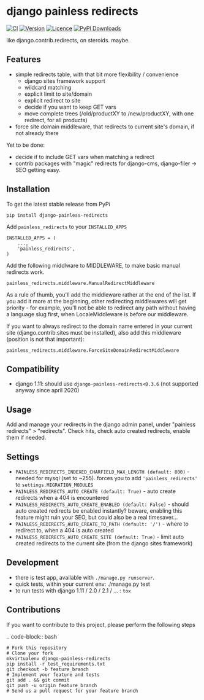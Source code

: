 # django painless redirects

[![CI](https://img.shields.io/github/workflow/status/bnzk/django-painless-redirects/CI.svg?style=flat-square&logo=github "CI")](https://github.com/bnzk/django-painless-redirects/actions/workflows/ci.yml)
[![Version](https://img.shields.io/pypi/v/django-painless-redirects.svg?style=flat-square "Version")](https://pypi.python.org/pypi/django-painless-redirects/)
[![Licence](https://img.shields.io/github/license/bnzk/django-painless-redirects.svg?style=flat-square "Licence")](https://pypi.python.org/pypi/django-painless-redirects/)
[![PyPI Downloads](https://img.shields.io/pypi/dm/djangocms-painless-redirects?style=flat-square "PyPi Downloads")](https://pypistats.org/packages/django-painless-redirects)

like django.contrib.redirects, on steroids. maybe.


## Features

- simple redirects table, with that bit more flexibility / convenience
    - django sites framework support
    - wildcard matching
    - explicit limit to site/domain
    - explicit redirect to site
    - decide if you want to keep GET vars
    - move complete trees (/old/productXY to /new/productXY, with one redirect, for all products)
- force site domain middleware, that redirects to current site's domain, if not already there

Yet to be done:

- decide if to include GET vars when matching a redirect
- contrib packages with "magic" redirects for django-cms, django-filer -> SEO getting easy.


## Installation

To get the latest stable release from PyPi

    pip install django-painless-redirects

Add ``painless_redirects`` to your ``INSTALLED_APPS``

    INSTALLED_APPS = (
        ...,
        'painless_redirects',
    )

Add the following middlware to MIDDLEWARE, to make basic manual redirects work. 

    painless_redirects.middleware.ManualRedirectMiddleware

As a rule of thumb, you'll add the middleware rather at the end of the list. If
you add it more at the beginning, other redirecting middlewares will 
get priority - for example, you'll not be able to redirect any path 
without having a language slug first, when LocaleMiddleware is before 
our middleware.

If you want to always redirect to the domain name entered in your current site (django.contrib.sites must be installed),
also add this middleware (position is not that important):

    painless_redirects.middleware.ForceSiteDomainRedirectMiddleware


## Compatibility

- django 1.11: should use `django-painless-redirects<0.3.6` (not supported anyway since april 2020)


## Usage

Add and manage your redirects in the django admin panel, under "painless redirects" > "redirects". Check hits, 
check auto created redirects, enable them if needed.


## Settings

- `PAINLESS_REDIRECTS_INDEXED_CHARFIELD_MAX_LENGTH (default: 800)` - needed for mysql (set to ~255). forces you to add `'painless_redirects'` to `settings.MIGRATION_MODULES`
- `PAINLESS_REDIRECTS_AUTO_CREATE (default: True)` - auto create redirects when a 404 is encountered
- `PAINLESS_REDIRECTS_AUTO_CREATE_ENABLED (default: False)` - should auto created redirects be enabled instantly? beware, enabling this feature might ruin your SEO, but could also be a real timesaver...
- `PAINLESS_REDIRECTS_AUTO_CREATE_TO_PATH (default: '/')` - where to redirect to, when a 404 is auto created
- `PAINLESS_REDIRECTS_AUTO_CREATE_SITE (default: True)` - limit auto created redirects to the current site (from the django sites framework)


## Development

- there is test app, available with `./manage.py runserver`.
- quick tests, within your current env: ./manage.py test
- to run tests with django 1.11 / 2.0 / 2.1 / ... : `tox`


## Contributions

If you want to contribute to this project, please perform the following steps

.. code-block:: bash

    # Fork this repository
    # Clone your fork
    mkvirtualenv django-painless-redirects
    pip install -r test_requirements.txt
    git checkout -b feature_branch
    # Implement your feature and tests
    git add . && git commit
    git push -u origin feature_branch
    # Send us a pull request for your feature branch
